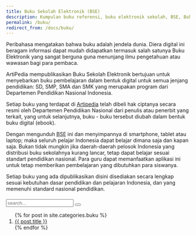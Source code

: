 ```yaml
---
title: Buku Sekolah Elektronik (BSE)
description: Kumpulan buku referensi, buku elektronik sekolah, BSE, Buku Guru, Buku Siswa, Buku Administrasi, dll yang sangat berguna guna menunjang ilmu pengetahuan atau wawasan bagi para pembaca.
permalink: /buku/
redirect_from: /docs/buku/
---
```


Peribahasa mengatakan bahwa buku adalah jendela dunia. Diera digital ini beragam informasi dapat mudah didapatkan termasuk salah satunya Buku Elektronik yang sangat berguna guna menunjang ilmu pengetahuan atau wawasan bagi para pembaca.

ArtiPedia mempublikasikan Buku Sekolah Elektronik bertujuan untuk menyebarkan buku pembelajaran dalam bentuk digital untuk semua jenjang pendidikan: SD, SMP, SMA dan SMK yang merupakan program dari Departemen Pendidikan Nasional Indonesia.

Setiap buku yang terdapat di [Artipedia](https://artipedia.site "ArtiPedia") telah dibeli hak ciptanya secara resmi oleh Departemen Pendidikan Nasional dari penulis atau penerbit yang terkait, yang untuk selanjutnya, buku - buku tersebut diubah dalam bentuk buku digital (ebook).

Dengan mengunduh <acronym title="Buku Sekolah Elektronik">BSE</acronym> ini dan menyimpannya di smartphone, tablet atau laptop; maka seluruh pelajar Indonesia dapat belajar dimana saja dan kapan saja. Bukan tidak mungkin jika daerah-daerah pelosok Indonesia yang distribusi buku sekolahnya kurang lancar, tetap dapat belajar sesuai standart pendidikan nasional. Para guru dapat memanfaatkan aplikasi ini untuk tetap memberikan pembelajaran yang dibutuhkan para siswanya.

Setiap buku yang ada dipublikasikan disini disediakan secara lengkap sesuai kebutuhan dasar pendidikan dan pelajaran Indonesia, dan yang memenuhi standard nasional pendidikan.

<div id="search-container" style="margin-top:20px;0">
        <form id="search-input" role="search" method="get" action="{{ site.baseurl }}/search/">
        <input type="text" id="search-input" name="cari" placeholder="search..."/>
        <button type="submit" title="Submit your search query." class="searchbox__submit">
        <i class="fa fa-search" aria-hidden="true"></i>
</button></form>
              </div>
<ol class="arti">{% for post in site.categories.buku %}
<li class="{% if page.title == post.title %}current{% endif %}">
<a href="{{ post.url }}">{{ post.title }}</a>
</li>
{% endfor %}
</ol>
